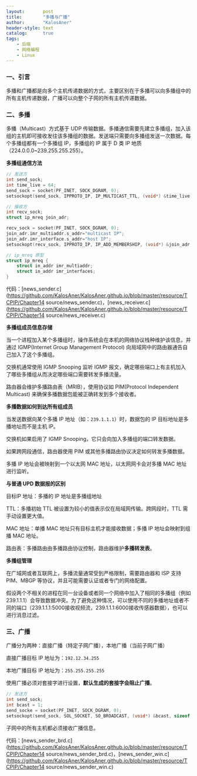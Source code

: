 ```yaml
---
layout:       post
title:        "多播与广播"
author:       "KalosAner"
header-style: text
catalog:      true
tags:
    - 后端
    - 网络编程
    - Linux
---
```


### 一、引言

多播和广播都是向多个主机传递数据的方式，主要区别在于多播可以向多播组中的所有主机传递数据，广播可以向整个子网的所有主机传递数据。

### 二、多播

多播（Multicast）方式基于 UDP 传输数据。多播通信需要先建立多播组，加入该组的主机即可接收发往该多播组的数据。发送端只需要向多播组发送一次数据。每个多播组都有一个多播组 IP，多播组的 IP 属于 D 类 IP 地质（224.0.0.0~239.255.255.255）。

**多播组通信方法**

```c
// 发送方
int send_sock;
int time_live = 64;
send_sock = socket(PF_INET, SOCK_DGRAM, 0);
setsockopt(send_sock, IPPROTO_IP, IP_MULTICAST_TTL, (void*) &time_live, sizeof(time_live));

// 接收方
int recv_sock;
struct ip_mreq join_adr;

recv_sock = socket(PF_INET, SOCK_DGRAM, 0);
join_adr.imr_multiaddr.s_addr="multicast IP";
join_adr.imr_interface.s_addr="host IP";
setsockopt(recv_sock, IPPROTO_IP, IP_ADD_MEMBERSHIP, (void*) &join_adr, sizeof(join_adr));

// ip_mreq 原型
struct ip_mreq {
    struct in_addr imr_multiaddr;
    struct in_addr imr_interfaces;
}
```

代码：[news_sender.c](https://github.com/KalosAner/KalosAner.github.io/blob/master/resource/TCPIP/Chapter14 source/news_sender.c)，[news_receiver.c](https://github.com/KalosAner/KalosAner.github.io/blob/master/resource/TCPIP/Chapter14 source/news_receiver.c)

**多播组成员信息存储**

当一个进程加入某个多播组时，操作系统会在本机的网络协议栈种维护该信息，并通过 IGMP(Internet Group Management Protocol) 向局域网中的路由器通告自己加入了这个多播组。

交换机通常使用 IGMP Snooping 监听 IGMP 报文，确定哪些端口上有主机加入了哪些多播组从而决定哪些端口需要转发多播流量。

路由器会维护多播路由表（MRIB），使用协议如 PIM(Protocol Independent Multicast) 来确保多播数据包能被正确转发到多个接收者。

**多播数据如何到达所有组成员**

当发送数据向某个多播 IP 地址（如：`239.1.1.1`）时，数据包的 IP 目标地址是多播地址而不是主机 IP。

交换机如果启用了 IGMP Snooping，它只会向加入多播组的端口转发数据。

如果跨网段通信，路由器使用 PIM 或其他多播路由协议决定如何转发多播数据。

多播 IP 地址会被映射到一个以太网 MAC 地址，以太网网卡会对多播 MAC 地址进行监听。

**与普通 UPD 数据报的区别**

目标IP 地址：多播的 IP 地址是多播组地址

TTL：多播初始 TTL 被设置为较小的值表示仅在局域网传输。跨网段时，TTL 需手动设置更大值。

MAC 地址：单播 MAC 地址只有目标主机才能接收数据；多播 IP 地址会映射到组播 MAC 地址。

路由表：多播路由由多播路由协议控制，路由器维护**多播转发表**。

**多播组管理**

在广域网或者互联网上，多播流量通常受到严格限制，需要路由器和 ISP 支持 PIM、MBGP 等协议，并且可能需要认证或者专门的网络配置。

假设两个不相关的进程在同一台设备或者同一个网络中加入了相同的多播组（例如239.1.1.1）会导致数据冲突。为了避免这种情况，可以使用不同的多播地址或者不同的端口（239.1.1.1:5000接收视频流，239.1.1.1:6000接收传感器数据），也可以进行消息过滤。

### 三、广播

广播分为两种：直接广播（特定子网广播），本地广播（当前子网广播）

直接广播目标 IP 地址为：`192.12.34.255`

本地广播目标 IP 地址为：`255.255.255.255`

使用广播必须对套接字进行设置，**默认生成的套接字会阻止广播**。

```c
// 发送方
int send_sock;
int bcast = 1;
send_socke = socket(PF_INET, SOCK_DGRAM, 0);
setsockopt(send_sock, SOL_SOCKET, SO_BROADCAST, (void*) &bcast, sizeof(bcast));
```

子网中的所有主机都必须接收广播信息。

代码：[news_sender_brd.c](https://github.com/KalosAner/KalosAner.github.io/blob/master/resource/TCPIP/Chapter14 source/news_sender_brd.c)，[news_sender_win.c](https://github.com/KalosAner/KalosAner.github.io/blob/master/resource/TCPIP/Chapter14 source/news_sender_win.c)
